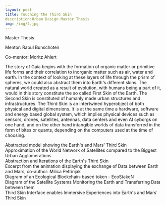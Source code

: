 ```yaml
---
layout: post
title: Touching the Third Skin
description:Urban Design Master Thesis
img: /img/2.jpg
---
```


Master Thesis

Mentor: Raoul Bunschoten

Co-mentor: Moritz Ahlert

The story of Gaia begins with the formation of organic matter or primitive life forms and their correlation to inorganic matter such as air, water and earth. In the context of looking at these layers of life through the prism of spheres, we could also abstract them into Earth's different skins. The natural world created as a result of evolution, with humans being a part of it, would in this story constitute the so called First Skin of the Earth. The Second Skin is constituted of humanly made urban structures and infrastructures. The Third Skin is an intertwined hyperobject of both physical and digital dimensions. It is at the same time a hardware, software and energy based global system, which implies physical devices such as sensors, drones, satellites, antennas, data centers and even AI cyborgs on one hand, and on the other hand intangible worlds of data transferred in the form of bites or quants, depending on the computers used at the time of choosing.

<div class="img_row">
	<img class="col three" src="{{ site.baseurl }}/img/1.jpg" alt="" title="example image"/>
</div>
<div class="col three caption">
	Abstracted model showing the Earth's and Mars' Third Skin
</div>



<div class="img_row">
	<img class="col three" src="{{ site.baseurl }}/img/2-2.jpg" alt="" title="example image"/>
</div>
<div class="col three caption">
	Approximation of the World Network of Satellites compared to the Biggest Urban Agglomerations 
</div>



<div class="img_row">
	<img class="col three" src="{{ site.baseurl }}/img/3-1.jpg" alt="" title="example image"/>
</div>
<div class="col three caption">
	Abstraction and Iterations of the Earth's Third Skin 
</div>



<div class="img_row">
	<img class="col three" src="{{ site.baseurl }}/img/3.jpg" alt="" title="example image"/>
</div>
<div class="col three caption">
	Excerpt from the animation displaying the exchange of Data between Earth and Mars, co-author: Milica Petrinjak 
</div>



<div class="img_row">
	<img class="col three" src="{{ site.baseurl }}/img/2-1.jpg" alt="" title="example image"/>
</div>
<div class="col three caption">
	Diagram of an Ecological Blockchain-based token - EcoStakeN
</div>



<div class="img_row">
	<img class="col three" src="{{ site.baseurl }}/img/4.jpg" alt="" title="example image"/>
</div>
<div class="col three caption">
	Diagram of the Satellite Systems Monitoring the Earth and Transferring Data between them
</div>



<div class="img_row">
	<img class="col three" src="{{ site.baseurl }}/img/5.jpg" alt="" title="example image"/>
</div>
<div class="col three caption">
	Third Skin Interface enables Immersive Experiences into Earth's and Mars' Third Skin
</div>
